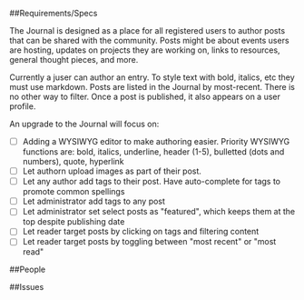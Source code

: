 ##Requirements/Specs

The Journal is designed as a place for all registered users to author posts that can be shared with the community. Posts might be about events users are hosting, updates on projects they are working on, links to resources, general thought pieces, and more.

Currently a juser can author an entry. To style text with bold, italics, etc they must use markdown. Posts are listed in the Journal by most-recent. There is no other way to filter. Once a post is published, it also appears on a user profile.

An upgrade to the Journal will focus on:

- [ ] Adding a WYSIWYG editor to make authoring easier. Priority WYSIWYG functions are: bold, italics, underline, header (1-5), bulletted (dots and numbers), quote, hyperlink
- [ ] Let authorn upload images as part of their post.
- [ ] Let any author add tags to their post. Have auto-complete for tags to promote common spellings
- [ ] Let administrator add tags to any post
- [ ] Let administrator set select posts as "featured", which keeps them at the top despite publishing date
- [ ] Let reader target posts by clicking on tags and filtering content
- [ ] Let reader target posts by toggling between "most recent" or "most read"

##People

##Issues
